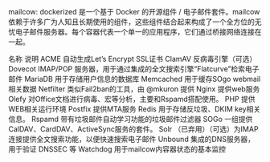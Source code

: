 mailcow: dockerized 是一个基于 Docker 的开源组件 / 电子邮件套件。mailcow 依赖于许多广为人知且长期使用的组件，这些组件结合起来构成了一个全方位的无忧电子邮件服务器。每个容器代表一个单一的应用程序，它们通过桥接网络连接在一起。

名称	说明
ACME	自动生成Let’s Encrypt SSL证书
ClamAV	反病毒引擎（可选）
Dovecot	IMAP/POP 服务器，用于通过集成的全文搜索引擎“Flatcurve”检索电子邮件
MariaDB	用于存储用户信息的数据库
Memcached	用于缓存SOgo webmail相关数据
Netfilter 	类似Fail2ban的工具，由 @mkuron  提供
Nginx	提供web服务
Olefy	对Office文档进行病毒、宏等分析，主要和Rspamd搭配使用。
PHP	提供WEB相关运行环境
Postfix	提供MTA服务
Redis	用于存储反垃圾、DKIM key相关信息。
Rspamd	带有垃圾邮件自动学习功能的垃圾邮件过滤器
SOGo	一组提供CalDAV、CardDAV、ActiveSync服务的套件。
Solr	（已弃用）（可选）为IMAP连接提供全文搜索功能，以便快速搜索电子邮件
Unbound	集成的DNS服务器，用于验证 DNSSEC 等
Watchdog	用于mailcow内容器状态的基本监控
